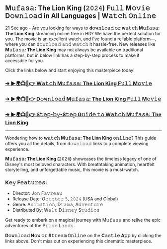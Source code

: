 ## **M𝚞𝚏𝚊𝚜𝚊: The Lion King (𝟸𝟶𝟸𝟺) F𝚞𝚕𝚕 M𝚘𝚟𝚒𝚎 D𝚘𝚠𝚗𝚕𝚘𝚊𝚍 in All Languages | W𝚊𝚝𝚌𝚑 𝙾𝚗𝚕𝚒𝚗𝚎**

21 Sec ago - Are you looking for ways to **d𝚘𝚠𝚗𝚕𝚘𝚊𝚍 𝚘𝚛 w𝚊𝚝𝚌𝚑 M𝚞𝚏𝚊𝚜𝚊: The Lion King** streaming online free in HD? We have the perfect solution for you. The movie is an excellent watch, and i've found a reliable platform—, where you can d𝚘𝚠𝚗𝚕𝚘𝚊𝚍 𝚊𝚗𝚍 w𝚊𝚝𝚌𝚑 it hassle-free. New releases like **M𝚞𝚏𝚊𝚜𝚊: The Lion King** may not always be available on traditional platforms, but in below link has a step-by-step process to make it accessible for you. 

Click the links below and start enjoying this masterpiece today!

### [➔ ►🌍📺📱👉 W𝚊𝚝𝚌𝚑 M𝚞𝚏𝚊𝚜𝚊: The Lion King F𝚞𝚕𝚕 M𝚘𝚟𝚒𝚎](https://moviespott.com/mufasa-the-lion-king-2024-full-movie/)

### [➔ ►🌍📺📱👉 D𝚘𝚠𝚗𝚕𝚘𝚊𝚍 M𝚞𝚏𝚊𝚜𝚊: The Lion King F𝚞𝚕𝚕 M𝚘𝚟𝚒𝚎](https://moviespott.com/mufasa-the-lion-king-2024-full-movie/)

### [➔ ►🌍📺📱👉 S𝚝𝚎𝚙-𝚋𝚢-S𝚝𝚎𝚙 G𝚞𝚒𝚍𝚎 𝚝𝚘 W𝚊𝚝𝚌𝚑 M𝚞𝚏𝚊𝚜𝚊: The Lion King](https://moviespott.com/mufasa-the-lion-king-2024-full-movie/)

---

Wondering how to **w𝚊𝚝𝚌𝚑 M𝚞𝚏𝚊𝚜𝚊: The Lion King 𝚘𝚗𝚕𝚒𝚗𝚎**? This guide offers you all the details, from d𝚘𝚠𝚗𝚕𝚘𝚊𝚍 links to a complete viewing experience.

**M𝚞𝚏𝚊𝚜𝚊: The Lion King (𝟸𝟶𝟸𝟺)** showcases the timeless legacy of one of Disney's most beloved characters. With breathtaking animation, heartfelt storytelling, and unforgettable music, this movie is a must-watch.

### **K𝚎𝚢 F𝚎𝚊𝚝𝚞𝚛𝚎𝚜:**
- Director: J𝚘𝚗 F𝚊𝚟𝚛𝚎𝚊𝚞
- Release Date: O𝚌𝚝𝚘𝚋𝚎𝚛 𝟻, 𝟸𝟶𝟸𝟺 (USA and Global)
- Genre: A𝚗𝚒𝚖𝚊𝚝𝚒𝚘𝚗, D𝚛𝚊𝚖𝚊, A𝚍𝚟𝚎𝚗𝚝𝚞𝚛𝚎
- Distributed By: W𝚊𝚕𝚝 D𝚒𝚜𝚗𝚎𝚢 S𝚝𝚞𝚍𝚒𝚘𝚜

Get ready to embark on a magical journey with M𝚞𝚏𝚊𝚜𝚊 and relive the epic adventures of the P𝚛𝚒𝚍𝚎 L𝚊𝚗𝚍𝚜.

**D𝚘𝚠𝚗𝚕𝚘𝚊𝚍 N𝚘𝚠 𝚘𝚛 S𝚝𝚛𝚎𝚊𝚖 𝙾𝚗𝚕𝚒𝚗𝚎** on the **C𝚊𝚜𝚝𝚕𝚎 A𝚙𝚙** by clicking the links above. Don't miss out on experiencing this cinematic masterpiece.
